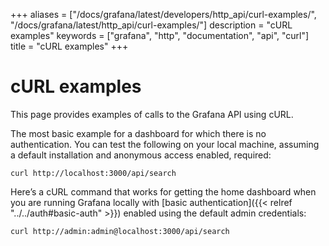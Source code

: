 +++
aliases = ["/docs/grafana/latest/developers/http_api/curl-examples/", "/docs/grafana/latest/http_api/curl-examples/"]
description = "cURL examples"
keywords = ["grafana", "http", "documentation", "api", "curl"]
title = "cURL examples"
+++

# cURL examples

This page provides examples of calls to the Grafana API using cURL.

The most basic example for a dashboard for which there is no authentication. You can test the following on your local machine, assuming a default installation and anonymous access enabled, required:

```
curl http://localhost:3000/api/search
```

Here’s a cURL command that works for getting the home dashboard when you are running Grafana locally with [basic authentication]({{< relref "../../auth#basic-auth" >}}) enabled using the default admin credentials:

```
curl http://admin:admin@localhost:3000/api/search
```
